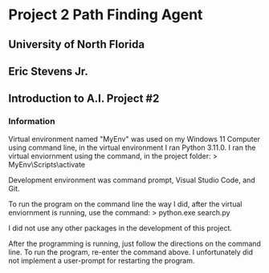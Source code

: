 # Project 2 Path Finding Agent
## University of North Florida
## Eric Stevens Jr.
## Introduction to A.I. Project #2

### Information
Virtual environment named "MyEnv" was used on my Windows 11 Computer using command line, in the virtual environment I ran Python 3.11.0. I ran the virtual enviornment using the command, in the project folder:
    > MyEnv\Scripts\activate

Development environment was command prompt, Visual Studio Code, and Git.

To run the program on the command line the way I did, after the virtual enviornment is running, use the command:
    > python.exe search.py

I did not use any other packages in the development of this project.

After the programming is running, just follow the directions on the command line. To run the program, re-enter the command above. I unfortunately did not implement a user-prompt for restarting the program.